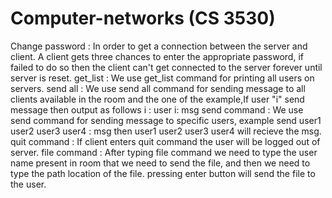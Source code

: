 # Computer-networks (CS 3530)
Change password : In order to get a connection between the server and client. A client gets three chances to enter the appropriate password, if failed to do so then the client can't get connected to the server forever until server is reset.
get_list : We use get_list command for printing all users on servers.
send all : We use send all command for sending message to all clients available in the room and the one of the example,If user "i" send message then output as follows i : user i: msg
send command : We use send command for sending message to specific users, example send user1 user2 user3 user4 : msg then user1 user2 user3 user4 will recieve the msg.
quit command : If client enters quit command the user will be logged out of server.
file command : After typing file command we need to type the user name present in room that we need to send the file, and then we need to type the path location of the file. pressing enter button will send the file to the user.
